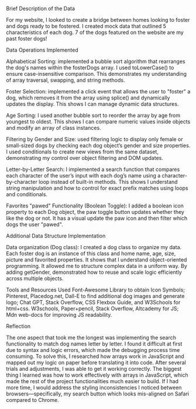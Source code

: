 Brief Description of the Data

For my website, I looked to create a bridge between homes looking to foster and dogs ready to be fostered. I created mock data that outlined 5 characteristics of each dog. 7 of the dogs featured on the website are my past foster dogs!


Data Operations Implemented

Alphabetical Sorting: implemented a bubble sort algorithm that rearranges the dog's names within the fosterDogs array. I used toLowerCase() to ensure case-insensitive comparison. This demonstrates my understanding of array traversal, swapping, and string methods.

Foster Selection: implemented a click event that allows the user to "foster" a dog, which removes it from the array using splice() and dynamically updates the display. This shows I can manage dynamic data structures.

Age Sorting: I used another bubble sort to reorder the array by age from youngest to oldest. This shows I can compare numeric values inside objects and modify an array of class instances.

Filtering by Gender and Size: used filtering logic to display only female or small-sized dogs by checking each dog object’s gender and size properties. I used conditionals to create new views from the same dataset, demonstrating my control over object filtering and DOM updates.

Letter-by-Letter Search: I implemented a search function that compares each character of the user’s input with each dog’s name using a character-by-character loop instead of built-in methods. This shows I understand string manipulation and how to control for exact prefix matches using loops and conditionals.

Favorites "pawed" Functionality (Boolean Toggle): I added a boolean icon property to each Dog object, the paw toggle button updates whether they like the dog or not. It has a visual update the paw icon and then filter which dogs the user "pawed".

Additional Data Structure Implementation

Data organization (Dog class): I created a dog class to organize my data. Each foster dog is an instance of this class and home name, age, size, picture and favorited properties. It shows that I understand object-oriented programming. It allowed me to structure complex data in a uniform way. By adding getGender, demonstrated how to reuse and scale logic efficiently across multiple objects.



Tools and Resources Used
Font-Awesome Library to obtain Icon Symbols; Pinterest, Placedog.net, Dall-E to find additional dog images and generate logo; Chat GPT, Stack Overflow, CSS Flexbox Guide, and W3Schools for html+css. W3schools, Paper+pencil, Stack Overflow, Altcademy for JS; Mdn web-docs for improving JS readability.

Reflection

The one aspect that took me the longest was implementing the search functionality to match dog names letter by letter. I found it difficult at first due to syntax and logic errors, which made the debugging process time consuming. To solve this, I researched how arrays work in JavaScript and mapped out my logic on paper before translating it into code. After several trials and adjustments, I was able to get it working correctly. The biggest thing I learned was how to work effectively with arrays in JavaScript, which made the rest of the project functionalities much easier to build. If I had more time, I would address the styling inconsistencies I noticed between browsers—specifically, my search button which looks mis-aligned on Safari compared to Chrome.

